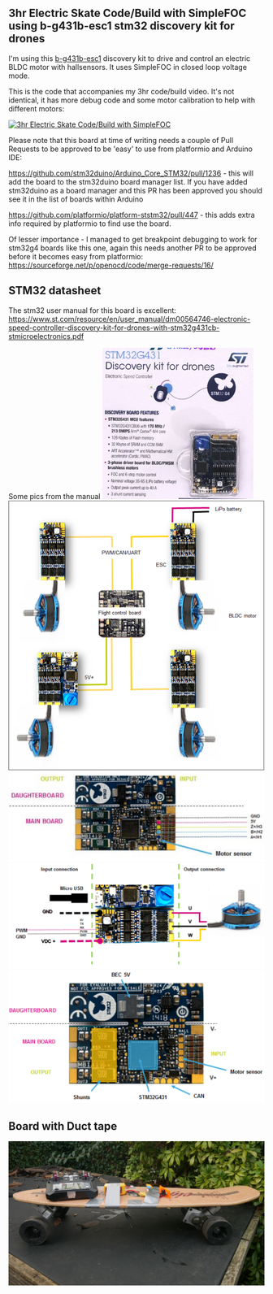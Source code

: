 ## 3hr Electric Skate Code/Build with SimpleFOC using b-g431b-esc1 stm32 discovery kit for drones

I'm using this [b-g431b-esc1](https://www.st.com/en/evaluation-tools/b-g431b-esc1.html) discovery kit to drive and control an electric BLDC motor with hallsensors.  It uses SimpleFOC in closed loop voltage mode.

This is the code that accompanies my 3hr code/build video.  It's not identical, it has more debug code and some motor calibration to help with different motors:

[![3hr Electric Skate Code/Build with SimpleFOC](http://img.youtube.com/vi/BfrIjmR5qrM/0.jpg)](https://youtu.be/BfrIjmR5qrM)

Please note that this board at time of writing needs a couple of Pull Requests to be approved to be 'easy' to use from platformio and Arduino IDE:

https://github.com/stm32duino/Arduino_Core_STM32/pull/1236 - this will add the board to the stm32duino board manager list.  If you have added stm32duino as a board manager and this PR has been approved you should see it in the list of boards within Arduino

https://github.com/platformio/platform-ststm32/pull/447 - this adds extra info required by platformio to find use the board.

Of lesser importance - I managed to get breakpoint debugging to work for stm32g4 boards like this one, again this needs another PR to be approved before it becomes easy from platformio:
https://sourceforge.net/p/openocd/code/merge-requests/16/

## STM32 datasheet
The stm32 user manual for this board is excellent:
https://www.st.com/resource/en/user_manual/dm00564746-electronic-speed-controller-discovery-kit-for-drones-with-stm32g431cb-stmicroelectronics.pdf

Some pics from the manual
![b-g431b-esc1 discovery-kit](./gifs/b-g431b-esc1-discovery-kit.png) ![b-g431b-esc1 drone x4](./gifs/b-g431b-esc1-drone_x4.png) ![b-g431b-esc1 hall sensors](./gifs/b-g431b-esc1-hall-sensor.png) ![b-g431b-esc1 pwm](./gifs/b-g431b-esc1-pwm.png) ![b-g431b-esc1 shunt and opamp](./gifs/b-g431b-esc1-shunt.png)

## Board with Duct tape
![skate](./gifs/skate-static.jpg)

